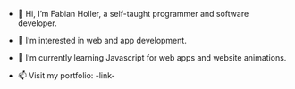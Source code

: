 - 👋 Hi, I’m Fabian Holler, a self-taught programmer and software developer.
- 👀 I’m interested in web and app development.
- 🌱 I’m currently learning Javascript for web apps and website animations.

- 📫 Visit my portfolio: -link-
